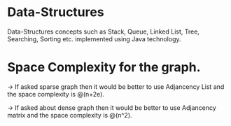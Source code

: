 # Data-Structures
Data-Structures concepts such as Stack, Queue, Linked List, Tree, Searching, Sorting etc. implemented using Java technology.

# Space Complexity for the graph.
 -> If asked sparse graph then it would be better to use Adjancency List and the space complexity is @(n+2e).
 
 -> If asked about dense graph then it would be better to use Adjancency matrix and the space complexity is @(n^2).


